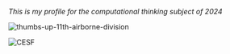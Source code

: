 _This is my profile for the computational thinking subject of 2024_

![thumbs-up-11th-airborne-division](https://github.com/user-attachments/assets/e181f0c8-5784-449e-a1f4-d766d25da5de)

![CESF](https://m.facebook.com/groups/cesfcampolargo/announcements/)
